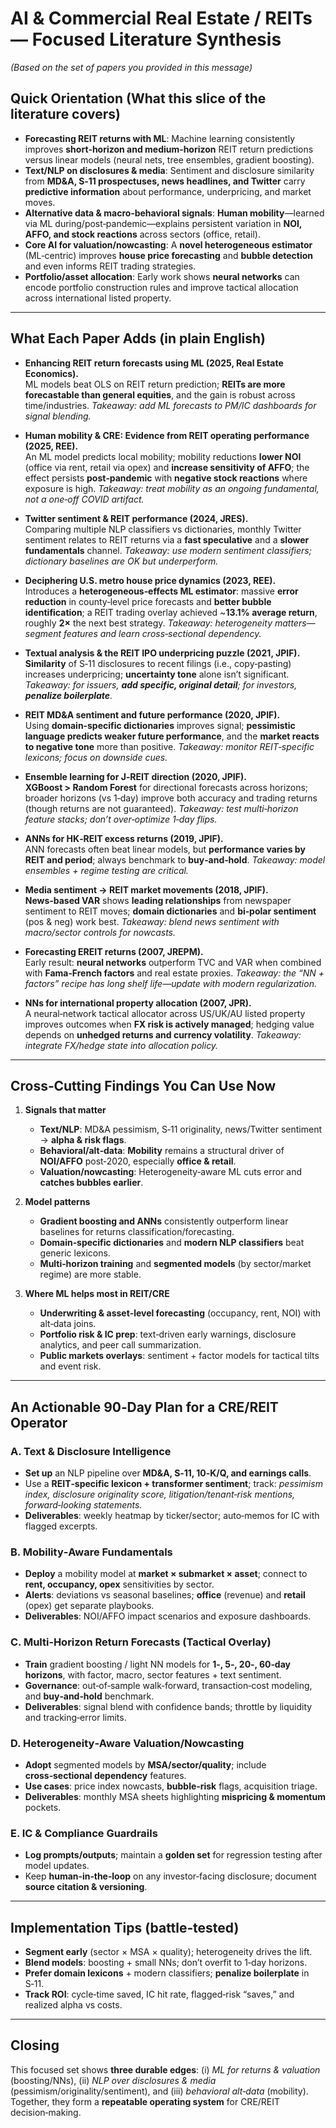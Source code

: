
# AI & Commercial Real Estate / REITs — Focused Literature Synthesis
*(Based on the set of papers you provided in this message)*

## Quick Orientation (What this slice of the literature covers)
- **Forecasting REIT returns with ML**: Machine learning consistently improves **short‑horizon and medium‑horizon** REIT return predictions versus linear models (neural nets, tree ensembles, gradient boosting).
- **Text/NLP on disclosures & media**: Sentiment and disclosure similarity from **MD&A, S‑11 prospectuses, news headlines, and Twitter** carry **predictive information** about performance, underpricing, and market moves.
- **Alternative data & macro‑behavioral signals**: **Human mobility**—learned via ML during/post‑pandemic—explains persistent variation in **NOI, AFFO, and stock reactions** across sectors (office, retail).
- **Core AI for valuation/nowcasting**: A **novel heterogeneous estimator** (ML‑centric) improves **house price forecasting** and **bubble detection** and even informs REIT trading strategies.
- **Portfolio/asset allocation**: Early work shows **neural networks** can encode portfolio construction rules and improve tactical allocation across international listed property.

---

## What Each Paper Adds (in plain English)
- **Enhancing REIT return forecasts using ML (2025, Real Estate Economics).**  
  ML models beat OLS on REIT return prediction; **REITs are more forecastable than general equities**, and the gain is robust across time/industries. *Takeaway: add ML forecasts to PM/IC dashboards for signal blending.*

- **Human mobility & CRE: Evidence from REIT operating performance (2025, REE).**  
  An ML model predicts local mobility; mobility reductions **lower NOI** (office via rent, retail via opex) and **increase sensitivity of AFFO**; the effect persists **post‑pandemic** with **negative stock reactions** where exposure is high. *Takeaway: treat mobility as an ongoing fundamental, not a one‑off COVID artifact.*

- **Twitter sentiment & REIT performance (2024, JRES).**  
  Comparing multiple NLP classifiers vs dictionaries, monthly Twitter sentiment relates to REIT returns via a **fast speculative** and a **slower fundamentals** channel. *Takeaway: use modern sentiment classifiers; dictionary baselines are OK but underperform.*

- **Deciphering U.S. metro house price dynamics (2023, REE).**  
  Introduces a **heterogeneous‑effects ML estimator**: massive **error reduction** in county‑level price forecasts and **better bubble identification**; a REIT trading overlay achieved ~**13.1% average return**, roughly **2×** the next best strategy. *Takeaway: heterogeneity matters—segment features and learn cross‑sectional dependency.*

- **Textual analysis & the REIT IPO underpricing puzzle (2021, JPIF).**  
  **Similarity** of S‑11 disclosures to recent filings (i.e., copy‑pasting) increases underpricing; **uncertainty tone** alone isn’t significant. *Takeaway: for issuers, **add specific, original detail**; for investors, **penalize boilerplate**.*

- **REIT MD&A sentiment and future performance (2020, JPIF).**  
  Using **domain‑specific dictionaries** improves signal; **pessimistic language predicts weaker future performance**, and the **market reacts to negative tone** more than positive. *Takeaway: monitor REIT‑specific lexicons; focus on downside cues.*

- **Ensemble learning for J‑REIT direction (2020, JPIF).**  
  **XGBoost > Random Forest** for directional forecasts across horizons; broader horizons (vs 1‑day) improve both accuracy and trading returns (though returns are not guaranteed). *Takeaway: test multi‑horizon feature stacks; don’t over‑optimize 1‑day flips.*

- **ANNs for HK‑REIT excess returns (2019, JPIF).**  
  ANN forecasts often beat linear models, but **performance varies by REIT and period**; always benchmark to **buy‑and‑hold**. *Takeaway: model ensembles + regime testing are critical.*

- **Media sentiment → REIT market movements (2018, JPIF).**  
  **News‑based VAR** shows **leading relationships** from newspaper sentiment to REIT moves; **domain dictionaries** and **bi‑polar sentiment** (pos & neg) work best. *Takeaway: blend news sentiment with macro/sector controls for nowcasts.*

- **Forecasting EREIT returns (2007, JREPM).**  
  Early result: **neural networks** outperform TVC and VAR when combined with **Fama‑French factors** and real estate proxies. *Takeaway: the “NN + factors” recipe has long shelf life—update with modern regularization.*

- **NNs for international property allocation (2007, JPR).**  
  A neural‑network tactical allocator across US/UK/AU listed property improves outcomes when **FX risk is actively managed**; hedging value depends on **unhedged returns and currency volatility**. *Takeaway: integrate FX/hedge state into allocation policy.*

---

## Cross‑Cutting Findings You Can Use Now
1. **Signals that matter**
   - **Text/NLP**: MD&A pessimism, S‑11 originality, news/Twitter sentiment → **alpha & risk flags**.  
   - **Behavioral/alt‑data**: **Mobility** remains a structural driver of **NOI/AFFO** post‑2020, especially **office & retail**.  
   - **Valuation/nowcasting**: Heterogeneity‑aware ML cuts error and **catches bubbles earlier**.

2. **Model patterns**
   - **Gradient boosting and ANNs** consistently outperform linear baselines for returns classification/forecasting.  
   - **Domain‑specific dictionaries** and **modern NLP classifiers** beat generic lexicons.  
   - **Multi‑horizon training** and **segmented models** (by sector/market regime) are more stable.

3. **Where ML helps most in REIT/CRE**
   - **Underwriting & asset‑level forecasting** (occupancy, rent, NOI) with alt‑data joins.  
   - **Portfolio risk & IC prep**: text‑driven early warnings, disclosure analytics, and peer call summarization.  
   - **Public markets overlays**: sentiment + factor models for tactical tilts and event risk.

---

## An Actionable 90‑Day Plan for a CRE/REIT Operator

### A. Text & Disclosure Intelligence
- **Set up** an NLP pipeline over **MD&A, S‑11, 10‑K/Q, and earnings calls**.  
- Use a **REIT‑specific lexicon + transformer sentiment**; track: *pessimism index, disclosure originality score, litigation/tenant‑risk mentions, forward‑looking statements.*  
- **Deliverables**: weekly heatmap by ticker/sector; auto‑memos for IC with flagged excerpts.

### B. Mobility‑Aware Fundamentals
- **Deploy** a mobility model at **market × submarket × asset**; connect to **rent, occupancy, opex** sensitivities by sector.  
- **Alerts**: deviations vs seasonal baselines; **office** (revenue) and **retail** (opex) get separate playbooks.  
- **Deliverables**: NOI/AFFO impact scenarios and exposure dashboards.

### C. Multi‑Horizon Return Forecasts (Tactical Overlay)
- **Train** gradient boosting / light NN models for **1‑, 5‑, 20‑, 60‑day horizons**, with factor, macro, sector features + text sentiment.  
- **Governance**: out‑of‑sample walk‑forward, transaction‑cost modeling, and **buy‑and‑hold** benchmark.  
- **Deliverables**: signal blend with confidence bands; throttle by liquidity and tracking‑error limits.

### D. Heterogeneity‑Aware Valuation/Nowcasting
- **Adopt** segmented models by **MSA/sector/quality**; include **cross‑sectional dependency** features.  
- **Use cases**: price index nowcasts, **bubble‑risk** flags, acquisition triage.  
- **Deliverables**: monthly MSA sheets highlighting **mispricing & momentum** pockets.

### E. IC & Compliance Guardrails
- **Log prompts/outputs**; maintain a **golden set** for regression testing after model updates.  
- Keep **human‑in‑the‑loop** on any investor‑facing disclosure; document **source citation & versioning**.

---

## Implementation Tips (battle‑tested)
- **Segment early** (sector × MSA × quality); heterogeneity drives the lift.  
- **Blend models**: boosting + small NNs; don’t overfit to 1‑day horizons.  
- **Prefer domain lexicons** + modern classifiers; **penalize boilerplate** in S‑11.  
- **Track ROI**: cycle‑time saved, IC hit rate, flagged‑risk “saves,” and realized alpha vs costs.

---

## Closing
This focused set shows **three durable edges**: (i) *ML for returns & valuation* (boosting/NNs), (ii) *NLP over disclosures & media* (pessimism/originality/sentiment), and (iii) *behavioral alt‑data* (mobility). Together, they form a **repeatable operating system** for CRE/REIT decision‑making.
